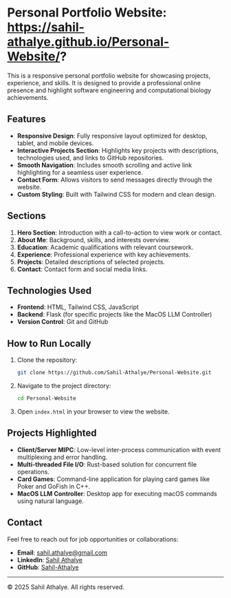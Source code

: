# Personal Portfolio Website: https://sahil-athalye.github.io/Personal-Website/?

This is a responsive personal portfolio website for showcasing projects, experience, and skills. It is designed to provide a professional online presence and highlight software engineering and computational biology achievements.

## Features

- **Responsive Design**: Fully responsive layout optimized for desktop, tablet, and mobile devices.
- **Interactive Projects Section**: Highlights key projects with descriptions, technologies used, and links to GitHub repositories.
- **Smooth Navigation**: Includes smooth scrolling and active link highlighting for a seamless user experience.
- **Contact Form**: Allows visitors to send messages directly through the website.
- **Custom Styling**: Built with Tailwind CSS for modern and clean design.

## Sections

1. **Hero Section**: Introduction with a call-to-action to view work or contact.
2. **About Me**: Background, skills, and interests overview.
3. **Education**: Academic qualifications with relevant coursework.
4. **Experience**: Professional experience with key achievements.
5. **Projects**: Detailed descriptions of selected projects.
6. **Contact**: Contact form and social media links.

## Technologies Used

- **Frontend**: HTML, Tailwind CSS, JavaScript
- **Backend**: Flask (for specific projects like the MacOS LLM Controller)
- **Version Control**: Git and GitHub

## How to Run Locally

1. Clone the repository:
   ```bash
   git clone https://github.com/Sahil-Athalye/Personal-Website.git
   ```
2. Navigate to the project directory:
   ```bash
   cd Personal-Website
   ```
3. Open `index.html` in your browser to view the website.

## Projects Highlighted

- **Client/Server MIPC**: Low-level inter-process communication with event multiplexing and error handling.
- **Multi-threaded File I/O**: Rust-based solution for concurrent file operations.
- **Card Games**: Command-line application for playing card games like Poker and GoFish in C++.
- **MacOS LLM Controller**: Desktop app for executing macOS commands using natural language.

## Contact

Feel free to reach out for job opportunities or collaborations:

- **Email**: sahil.athalye@gmail.com
- **LinkedIn**: [Sahil Athalye](https://www.linkedin.com/in/sahil-athalye/)
- **GitHub**: [Sahil-Athalye](https://github.com/Sahil-Athalye)

---

© 2025 Sahil Athalye. All rights reserved.
